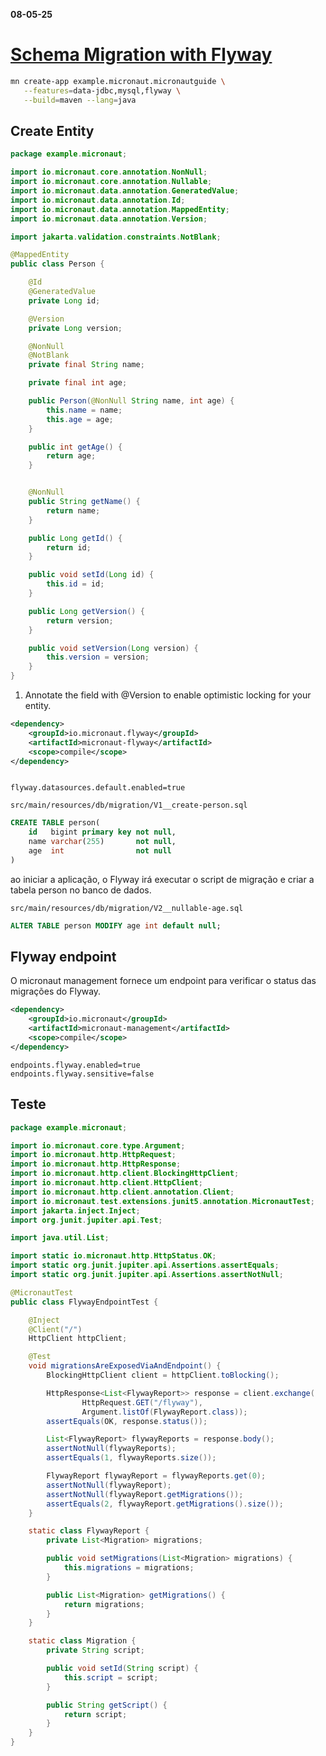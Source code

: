 **08-05-25**

# [Schema Migration with Flyway](https://guides.micronaut.io/latest/micronaut-flyway-maven-java.html)

``` bash
mn create-app example.micronaut.micronautguide \
   --features=data-jdbc,mysql,flyway \
   --build=maven --lang=java
```

## Create Entity

``` java
package example.micronaut;

import io.micronaut.core.annotation.NonNull;
import io.micronaut.core.annotation.Nullable;
import io.micronaut.data.annotation.GeneratedValue;
import io.micronaut.data.annotation.Id;
import io.micronaut.data.annotation.MappedEntity;
import io.micronaut.data.annotation.Version;

import jakarta.validation.constraints.NotBlank;

@MappedEntity
public class Person {

    @Id
    @GeneratedValue
    private Long id;

    @Version
    private Long version;

    @NonNull
    @NotBlank
    private final String name;

    private final int age;

    public Person(@NonNull String name, int age) {
        this.name = name;
        this.age = age;
    }

    public int getAge() {
        return age;
    }


    @NonNull
    public String getName() {
        return name;
    }

    public Long getId() {
        return id;
    }

    public void setId(Long id) {
        this.id = id;
    }

    public Long getVersion() {
        return version;
    }

    public void setVersion(Long version) {
        this.version = version;
    }
}
```

1. 	Annotate the field with @Version to enable optimistic locking for your entity.


``` xml
<dependency>
    <groupId>io.micronaut.flyway</groupId>
    <artifactId>micronaut-flyway</artifactId>
    <scope>compile</scope>
</dependency>
```

``` properties

flyway.datasources.default.enabled=true

```

`src/main/resources/db/migration/V1__create-person.sql`

``` sql
CREATE TABLE person(
    id   bigint primary key not null,
    name varchar(255)       not null,
    age  int                not null
)
```

ao iniciar a aplicação, o Flyway irá executar o script de migração e criar a tabela person no banco de dados.

`src/main/resources/db/migration/V2__nullable-age.sql`

``` sql
ALTER TABLE person MODIFY age int default null;
```

## Flyway endpoint

O micronaut management fornece um endpoint para verificar o status das migrações do Flyway.


``` xml
<dependency>
    <groupId>io.micronaut</groupId>
    <artifactId>micronaut-management</artifactId>
    <scope>compile</scope>
</dependency>
```

``` properties
endpoints.flyway.enabled=true
endpoints.flyway.sensitive=false
```

## Teste

``` java
package example.micronaut;

import io.micronaut.core.type.Argument;
import io.micronaut.http.HttpRequest;
import io.micronaut.http.HttpResponse;
import io.micronaut.http.client.BlockingHttpClient;
import io.micronaut.http.client.HttpClient;
import io.micronaut.http.client.annotation.Client;
import io.micronaut.test.extensions.junit5.annotation.MicronautTest;
import jakarta.inject.Inject;
import org.junit.jupiter.api.Test;

import java.util.List;

import static io.micronaut.http.HttpStatus.OK;
import static org.junit.jupiter.api.Assertions.assertEquals;
import static org.junit.jupiter.api.Assertions.assertNotNull;

@MicronautTest
public class FlywayEndpointTest {

    @Inject
    @Client("/")
    HttpClient httpClient;

    @Test
    void migrationsAreExposedViaAndEndpoint() {
        BlockingHttpClient client = httpClient.toBlocking();

        HttpResponse<List<FlywayReport>> response = client.exchange(
                HttpRequest.GET("/flyway"),
                Argument.listOf(FlywayReport.class));
        assertEquals(OK, response.status());

        List<FlywayReport> flywayReports = response.body();
        assertNotNull(flywayReports);
        assertEquals(1, flywayReports.size());

        FlywayReport flywayReport = flywayReports.get(0);
        assertNotNull(flywayReport);
        assertNotNull(flywayReport.getMigrations());
        assertEquals(2, flywayReport.getMigrations().size());
    }

    static class FlywayReport {
        private List<Migration> migrations;

        public void setMigrations(List<Migration> migrations) {
            this.migrations = migrations;
        }

        public List<Migration> getMigrations() {
            return migrations;
        }
    }

    static class Migration {
        private String script;

        public void setId(String script) {
            this.script = script;
        }

        public String getScript() {
            return script;
        }
    }
}
```
